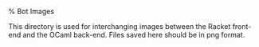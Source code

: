 % Bot Images

This directory is used for interchanging images between the Racket
front-end and the OCaml back-end.  Files saved here should be in png
format.
